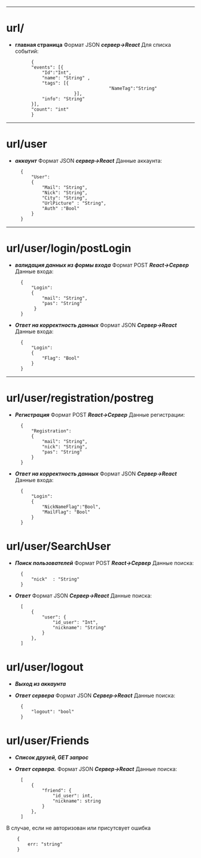 --------
# url/
- **главная страница**
Формат JSON ***сервер->React***
 Для списка событий:
 
			{ 
			"events": [{
                "Id":"Int",
				"name": "String" ,
				"tags": [{ 
                                         "NameTag":"String"
                            }],
				"info": "String"
			}],
			"count": "int"
			}


----------
# url/user 
- ***аккаунт***
 Формат JSON ***сервер->React***
 Данные аккаунта:


		{ 
			"User": 
			{
				"Mail": "String",
				"Nick": "String",
				"City": "String",
				"UrlPicture" : "String",
				"Auth" :"Bool"
			} 
		}

---
# url/user/login/postLogin
- ***валидация данных из формы входа***
 Формат POST ***React->Сервер***
 Данные входа:
 

		{ 
			"Login": 
			{
				"mail": "String",
				"pas": "String"
			 }
		}
			
 
- ***Ответ на корректность данных***
 Формат JSON ***Сервер->React***
 Данные входа:
 

		{ 
			"Login":
			{
				"Flag": "Bool"
			}
		}


---

# url/user/registration/postreg 
- ***Регистрация***
 Формат POST ***React->Сервер***
 Данные регистрации:

		{ 
			"Registration":
			{
				"mail": "String",
				"nick": "String",
				"pas": "String"
			}
		}

- ***Ответ на корректность данных***
 Формат JSON ***Сервер->React***
 Данные входа:
 

		{
			"Login":
			{
				"NickNameFlag":"Bool",
				"MailFlag": "Bool"
			}
		}



# url/user/SearchUser 
- ***Поиск пользователей***
 Формат POST ***React->Сервер***
 Данные поиска:

		{
			"nick"	: "String"
		}

- ***Ответ***
 Формат JSON ***Сервер->React***
 Данные поиска:
 
		[
			{
				"user": {
					"id_user": "Int",
					"nickname": "String"
				}
			},
		]
		
		

# url/user/logout
- ***Выход из аккаунта***
- ***Ответ сервера***
 Формат JSON ***Сервер->React***
 Данные поиска:
 
		{
    		"logout": "bool"
		}

# url/user/Friends
- ***Список друзей, GET запрос***
- ***Ответ сервера.***
 Формат JSON ***Сервер->React***
 Данные поиска:

		[
			{
				"friend": {
					"id_user": int,
					"nickname": string
				}
			},
		]
 В случае, если не авторизован или присутсвует ошибка 
	
		{
			err: "string"
		}